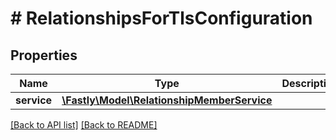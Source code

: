 # # RelationshipsForTlsConfiguration

## Properties

Name | Type | Description | Notes
------------ | ------------- | ------------- | -------------
**service** | [**\Fastly\Model\RelationshipMemberService**](RelationshipMemberService.md) |  | [optional] 


[[Back to API list]](../../README.md#endpoints) [[Back to README]](../../README.md)
